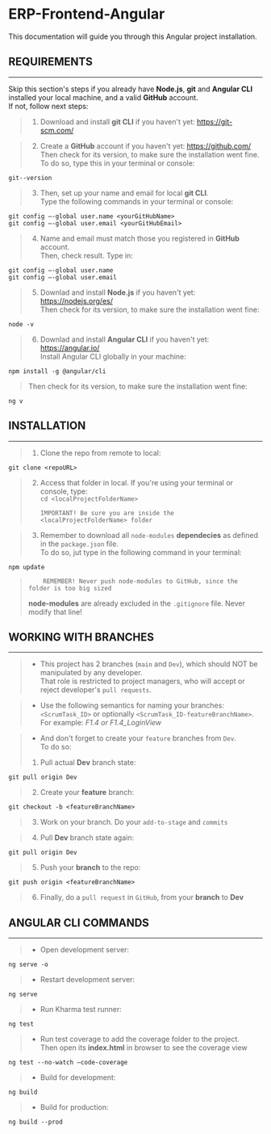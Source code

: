 # ERP-Frontend-Angular

This documentation will guide you through this Angular project installation.

## REQUIREMENTS

---

Skip this section's steps if you already have **Node.js**, **git** and **Angular CLI** installed your local machine, and a valid **GitHub** account.  
If not, follow next steps:

> 1.  Download and install **git CLI** if you haven't yet: https://git-scm.com/

> 2.  Create a **GitHub** account if you haven't yet: https://github.com/  
>     Then check for its version, to make sure the installation went fine.  
>     To do so, type this in your terminal or console:

    git--version

> 3.  Then, set up your name and email for local **git CLI**.  
>     Type the following commands in your terminal or console:

    git config –-global user.name <yourGitHubName>
    git config –-global user.email <yourGitHubEmail>

> 4.  Name and email must match those you registered in **GitHub** account.  
>     Then, check result. Type in:

    git config –-global user.name
    git config –-global user.email

> 5.  Downlad and install **Node.js** if you haven't yet: https://nodejs.org/es/  
>     Then check for its version, to make sure the installation went fine:

    node -v

> 6.  Downlad and install **Angular CLI** if you haven't yet: https://angular.io/  
>     Install Angular CLI globally in your machine:

    npm install -g @angular/cli

> Then check for its version, to make sure the installation went fine:

    ng v

## INSTALLATION

---

> 1.  Clone the repo from remote to local:

    git clone <repoURL>

> 2.  Access that folder in local. If you're using your terminal or console, type:  
>      `cd <localProjectFolderName>`
>
>         IMPORTANT! Be sure you are inside the <localProjectFolderName> folder

> 3.  Remember to download all `node-modules` **dependecies** as defined in the `package.json` file.  
>     To do so, jut type in the following command in your terminal:

    npm update

>         REMEMBER! Never push node-modules to GitHub, since the folder is too big sized
>
> **node-modules** are already excluded in the `.gitignore` file. Never modify that line!

## WORKING WITH BRANCHES

---

> - This project has 2 branches (`main` and `Dev`), which should NOT be manipulated by any developer.  
>   That role is restricted to project managers, who will accept or reject developer's `pull requests`.

> - Use the following semantics for naming your branches: `<ScrumTask_ID>` or optionally `<ScrumTask_ID-featureBranchName>`.  
>   For example: _F1.4 or F1.4_LoginView_

> - And don't forget to create your `feature` branches from `Dev`.  
>   To do so:
>
> 1.  Pull actual **Dev** branch state:

    git pull origin Dev

> 2.  Create your **feature** branch:

    git checkout -b <featureBranchName>

> 3.  Work on your branch. Do your `add-to-stage` and `commits`

> 4.  Pull **Dev** branch state again:

    git pull origin Dev

> 5.  Push your **branch** to the repo:

    git push origin <featureBranchName>

> 6.  Finally, do a `pull request` in `GitHub`, from your **branch** to **Dev**

## ANGULAR CLI COMMANDS

---

> - Open development server:

    ng serve -o

> - Restart development server:

    ng serve

> - Run Kharma test runner:

    ng test

> - Run test coverage to add the coverage folder to the project.  
>   Then open its **index.html** in browser to see the coverage view

    ng test --no-watch –code-coverage

> - Build for development:

    ng build

> - Build for production:

    ng build --prod
